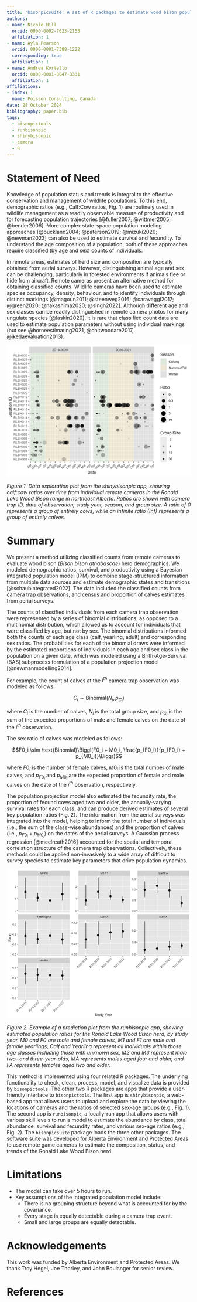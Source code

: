 ```yaml
---
title: 'bisonpicsuite: A set of R packages to estimate wood bison population parameters from remote camera data.'
authors:
- name: Nicole Hill
  orcid: 0000-0002-7623-2153
  affiliation: 1
- name: Ayla Pearson
  orcid: 0000-0001-7388-1222
  corresponding: true
  affiliation: 1
- name: Andrea Kortello
  orcid: 0000-0001-8047-3331
  affiliation: 1
affiliations:
- index: 1
  name: Poisson Consulting, Canada
date: 28 October 2024
bibliography: paper.bib
tags:
  - bisonpictools
  - runbisonpic
  - shinybisonpic
  - camera
  - R
---
```


# Statement of Need

Knowledge of population status and trends is integral to the effective conservation and management of wildlife populations. 
To this end, demographic ratios (e.g., Calf:Cow ratios, Fig. 1) are routinely used in wildlife management as a readily observable measure of productivity and for forecasting population trajectories [@fuller2007; @wittmer2005; @bender2006]. 
More complex state-space population modeling approaches [@buckland2004; @paterson2019; @mizuki2020; @newman2023] can also be used to estimate survival and fecundity.
To understand the age composition of a population, both of these approaches require classified (by age and sex) counts of individuals.

In remote areas, estimates of herd size and composition are typically obtained from aerial surveys. 
However, distinguishing animal age and sex can be challenging, particularly in forested environments if animals flee or hide from aircraft. 
Remote cameras present an alternative method for obtaining classified counts. 
Wildlife cameras have been used to estimate species occupancy, density, behaviour, and to identify individuals through distinct markings [@magoun2011; @steenweg2016; @caravaggi2017; @green2020; @nakashima2020; @singh2022]. 
Although different age and sex classes can be readily distinguished in remote camera photos for many ungulate species [@laskin2020], it is rare that classified count data are used to estimate population parameters without using individual markings (but see @horneestimating2021, @chitwoodare2017, @ikedaevaluation2013).

![](ratio-plot.png "Figure 1. Data exploration plot from the shinybisonpic app, showing calf:cow ratios over time from individual remote cameras in the Ronald Lake Wood Bison range in northeast Alberta. Ratios are shown with camera trap ID, date of observation, study year, season, and group size. A ratio of 0 represents a group of entirely cows, while an infinite ratio (Inf) represents a group of entirely calves.")

*Figure 1. Data exploration plot from the shinybisonpic app, showing calf:cow ratios over time from individual remote cameras in the Ronald Lake Wood Bison range in northeast Alberta. Ratios are shown with camera trap ID, date of observation, study year, season, and group size. A ratio of 0 represents a group of entirely cows, while an infinite ratio (Inf) represents a group of entirely calves.*

# Summary

We present a method utilizing classified counts from remote cameras to evaluate wood bison (*Bison bison athabascae*) herd demographics.
We modeled demographic ratios, survival, and productivity using a Bayesian integrated population model (IPM) to combine stage-structured information from multiple data sources and estimate demographic states and transitions [@schaubintegrated2022]. 
The data included the classified counts from camera trap observations, and census and proportion of calves estimates from aerial surveys.

The counts of classified individuals from each camera trap observation were represented by a series of binomial distributions, as opposed to a multinomial distribution, which allowed us to account for individuals that were classified by age, but not by sex.
The binomial distributions informed both the counts of each age class (calf, yearling, adult) and corresponding sex ratios.
The probabilities for each of the binomial draws were informed by the estimated proportions of individuals in each age and sex class in the population on a given date, which was modeled using a Birth-Age-Survival (BAS) subprocess formulation of a population projection model [@newmanmodelling2014].

For example, the count of calves at the $i^{th}$ camera trap observation was modeled as follows: 

$$C_i \sim \text{Binomial}(N_i, p_{C_i})$$

where $C_i$ is the number of calves, $N_i$ is the total group size, and $p_{C_i}$ is the sum of the expected proportions of male and female calves on the date of the $i^{th}$ observation.

The sex ratio of calves was modeled as follows:

$$F0_i \sim \text{Binomial}\Biggl(F0_i + M0_i, \frac{p_{F0_i}}{p_{F0_i} + p_{M0_i}}\Biggr)$$

where $F0_i$ is the number of female calves, $M0_i$ is the total number of male calves, and $p_{F0_i}$ and $p_{M0_i}$ are the expected proportion of female and male calves on the date of the $i^{th}$ observation, respectively.

The population projection model also estimated the fecundity rate, the proportion of fecund cows aged two and older, the annually-varying survival rates for each class, and can produce derived estimates of several key population ratios (Fig. 2).
The information from the aerial surveys was integrated into the model, helping to inform the total number of individuals (i.e., the sum of the class-wise abundances) and the proportion of calves (i.e., $p_{F0_i} + p_{M0_i}$) on the dates of the aerial surveys.
A Gaussian process regression [@mcelreath2016] accounted for the spatial and temporal correlation structure of the camera trap observations.
Collectively, these methods could be applied non-invasively to a wide array of difficult to survey species to estimate key parameters that drive population dynamics.

![](model-plot.png "Figure 2. Example of a prediction plot from the runbisonpic app, showing estimated population ratios for the Ronald Lake Wood Bison herd, by study year. M0 and F0 are male and female calves, M1 and F1 are male and female yearlings, Calf and Yearling represent all individuals within those age classes including those with unknown sex, M2 and M3 represent male two- and three-year-olds, MA represents males aged four and older, and FA represents females aged two and older.")

*Figure 2. Example of a prediction plot from the runbisonpic app, showing estimated population ratios for the Ronald Lake Wood Bison herd, by study year. M0 and F0 are male and female calves, M1 and F1 are male and female yearlings, Calf and Yearling represent all individuals within those age classes including those with unknown sex, M2 and M3 represent male two- and three-year-olds, MA represents males aged four and older, and FA represents females aged two and older.*

This method is implemented using four related R packages.
The underlying functionality to check, clean, process, model, and visualize data is provided by `bisonpictools`.
The other two R packages are apps that provide a user-friendly interface to `bisonpictools`. 
The first app is `shinybisonpic`, a web-based app that allows users to upload and explore the data by viewing the locations of cameras and the ratios of selected sex-age groups (e.g., Fig. 1). 
The second app is `runbisonpic`, a locally-run app that allows users with various skill levels to run a model to estimate the abundance by class, total abundance, survival and fecundity rates, and various sex-age ratios (e.g., Fig. 2).
The `bisonpicsuite` package loads the three other packages.
The software suite was developed for Alberta Environment and Protected Areas to use remote game cameras to estimate the composition, status, and trends of the Ronald Lake Wood Bison herd.

# Limitations

- The model can take over 5 hours to run.
- Key assumptions of the integrated population model include:
  - There is no grouping structure beyond what is accounted for by the covariance.
  - Every stage is equally detectable during a camera trap event.
  - Small and large groups are equally detectable.

# Acknowledgements

This work was funded by Alberta Environment and Protected Areas.
We thank Troy Hegel, Joe Thorley, and John Boulanger for senior review.

# References
